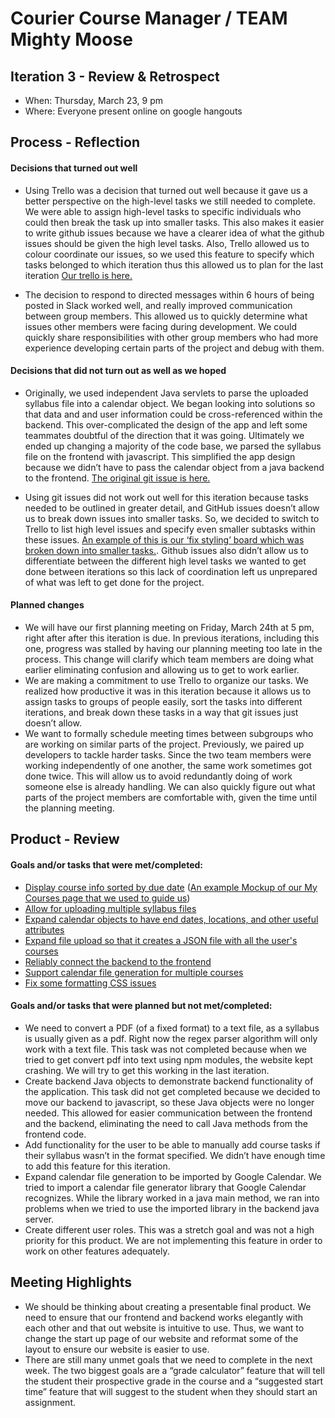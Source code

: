 # Courier Course Manager / TEAM Mighty Moose

## Iteration 3 - Review & Retrospect

 * When: Thursday, March 23, 9 pm
 * Where: Everyone present online on google hangouts

## Process - Reflection

#### Decisions that turned out well

* Using Trello was a decision that turned out well because it gave us a better perspective on the high-level tasks we still needed to complete. We were able to assign high-level tasks to specific individuals who could then break the task up into smaller tasks. This also makes it easier to write github issues because we have a clearer idea of what the github issues should be given the high level tasks. Also, Trello allowed us to colour coordinate our issues, so we used this feature to  specify which tasks belonged to which iteration thus this allowed us to plan for the last iteration [Our trello is here.](https://trello.com/coursecourier)

* The decision to respond to directed messages within 6 hours of being posted in Slack worked well, and really improved communication between group members. This allowed us to quickly determine what issues other members were facing during development. We could quickly share responsibilities with other group members who had more experience developing certain parts of the project and debug with them.

#### Decisions that did not turn out as well as we hoped

* Originally, we used independent Java servlets to parse the uploaded syllabus file into a calendar object. We began looking into solutions so that data and and user information could be cross-referenced within the backend. This over-complicated the design of the app and left some teammates doubtful of the direction that it was going. Ultimately we ended up changing a majority of the code base, we parsed the syllabus file on the frontend with javascript. This simplified the app design because we didn’t have to pass the calendar object from a java backend to the frontend. [The original git issue is here.](https://github.com/csc301-winter-2017/project-team-11/issues/26)

* Using git issues did not work out well for this iteration because tasks needed to be outlined in greater detail, and GitHub issues doesn’t allow us to break down issues into smaller tasks. So, we decided to switch to Trello to list high level issues and specify even smaller subtasks within these issues. [An example of this is our ‘fix styling’ board which was broken down into smaller tasks.](https://trello.com/b/noVtyHlu/fix-stying). Github issues also didn’t allow us to differentiate between the different high level tasks we wanted to get done between iterations so this lack of coordination left us unprepared of what was left to get done for the project.

#### Planned changes

* We will have our first planning meeting on Friday, March 24th at 5 pm, right after after this iteration is due. In previous iterations, including this one, progress was stalled by having our planning meeting too late in the process. This change will clarify which team members are doing what earlier eliminating confusion and allowing us to get to work earlier.
* We are making a commitment to use Trello to organize our tasks. We realized how productive it was in this iteration because it allows us to assign tasks to groups of people easily, sort the tasks into different iterations, and break down these tasks in a way that git issues just doesn’t allow. 
* We want to formally schedule meeting times between subgroups who are working on similar parts of the project. Previously, we paired up developers to tackle harder tasks. Since the two team members were working independently of one another, the same work sometimes got done twice. This will allow us to avoid redundantly doing of work someone else is already handling. We can also quickly figure out what parts of the project members are comfortable with, given the time until the planning meeting.


## Product - Review

#### Goals and/or tasks that were met/completed:

* [Display course info sorted by due date](https://github.com/csc301-winter-2017/project-team-11/issues/4) ([An example Mockup of our My Courses page that we used to guide us](https://github.com/csc301-winter-2017/project-team-11/blob/master/deliverables/My%20Courses%20(1).png))
* [Allow for uploading multiple syllabus files](https://github.com/csc301-winter-2017/project-team-11/issues/32) 
* [Expand calendar objects to have end dates, locations, and other useful attributes](https://github.com/csc301-winter-2017/project-team-11/issues/28)
* [Expand file upload so that it creates a JSON file with all the user's courses](https://github.com/csc301-winter-2017/project-team-11/issues/27) 
* [Reliably connect the backend to the frontend](https://github.com/csc301-winter-2017/project-team-11/issues/26) 
* [Support calendar file generation for multiple courses](https://trello.com/b/vn6knkIB/make-calendar-download-link-work-for-more-than-two-courses) 
* [Fix some formatting CSS issues](https://trello.com/b/noVtyHlu/fix-stying) 

#### Goals and/or tasks that were planned but not met/completed:

* We need to convert a PDF (of a fixed format) to a text file, as a syllabus is usually given as a pdf. Right now the regex parser algorithm will only work with a text file. This task was not completed because when we tried to get convert pdf into text using npm modules, the website kept crashing. We will try to get this working in the last iteration.
* Create backend Java objects to demonstrate backend functionality of the application. This task did not get completed because we decided to move our backend to javascript, so these Java objects were no longer needed. This allowed for easier communication between the frontend and the backend, eliminating the need to call Java methods from the frontend code.
* Add functionality for the user to be able to manually add course tasks if their syllabus wasn’t in the format specified. We didn’t have enough time to add this feature for this iteration.
* Expand calendar file generation to be imported by Google Calendar. We tried to import a calendar file generator library that Google Calendar recognizes. While the library worked in a java main method, we ran into problems when we tried to use the imported library in the backend java server.
* Create different user roles. This was a stretch goal and was not a high priority for this product. We are not implementing this feature in order to work on other features adequately. 

## Meeting Highlights

* We should be thinking about creating a presentable final product. We need to ensure that our frontend and backend works elegantly with each other and that out website is intuitive to use. Thus, we want to change the start up page of our website and reformat some of the layout to ensure our website is easier to use.
* There are still many unmet goals that we need to complete in the next week. The two biggest goals are a “grade calculator” feature that will tell the student their prospective grade in the course and a “suggested start time” feature that will suggest to the student when they should start an assignment.


